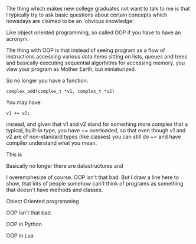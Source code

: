 The thing which makes new college graduates not want to talk to me is that I
typically try to ask basic questions about certain concepts which nowadays
are claimed to be an 'obvious knowledge'.

Like object oriented programming, so called OOP if you have to have an
acronym.

The thing with OOP is that instead of seeing program as a flow of
instructions accessing various data items sitting on lists, queues and
trees and basically executing sequential algorhitms for accessing memory, you
view your program as Mother Earth, but miniaturized.

So no longer you have a function:

	complex_add(complex_t *v1, complex_t *v2)

You may have:

	v1 += v2;

instead, and given that v1 and v2 stand for something more complex that a
typical, built-in type, you have += overloaded, so that even though v1 and
v2 are of non-standard types (like classes) you can still do += and have
compiler understand what you mean.

This is 

Basically no longer there are datastructures and 

I overemphesize of course. OOP isn't that bad. But I draw a line here to
show, that lots of people somehow can't think of programs as something that
doesn't have methods and classes.

Obiect Oriented programming 

OOP isn't that bad.


OOP in Python

OOP in Lua
